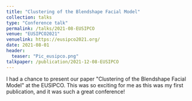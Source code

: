 ```yaml
---
title: "Clustering of the Blendshape Facial Model"
collection: talks
type: "Conference talk"
permalink: /talks/2021-08-EUSIPCO
venue: "EUSIPCO2021"
venuelink: https://eusipco2021.org/
date: 2021-08-01
header:
  teaser: "Pic_eusipco.png"
talkpaper: /publication/2021-12-08-EUSIPCO
---
```


I had a chance to present our paper "Clustering of the Blendshape Facial Model" at the EUSIPCO. This was so exciting for me as this was my first publication, and it was such a great conference!